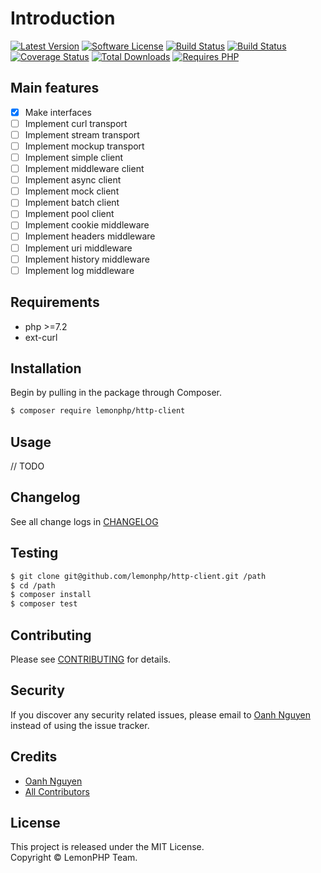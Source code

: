 # Introduction

[![Latest Version](https://img.shields.io/packagist/v/lemonphp/http-client.svg)](https://packagist.org/packages/lemonphp/http-client)
[![Software License](https://img.shields.io/github/license/lemonphp/http-client.svg)](LICENSE.md)
[![Build Status](https://img.shields.io/travis/lemonphp/http-client/master.svg)](https://travis-ci.org/lemonphp/http-client)
[![Build Status](https://github.com/lemonphp/http-client/workflows/CI/badge.svg)](https://github.com/lemonphp/http-client/actions)
[![Coverage Status](https://img.shields.io/coveralls/github/lemonphp/http-client/master.svg)](https://coveralls.io/github/lemonphp/http-client?branch=master)
[![Total Downloads](https://img.shields.io/packagist/dt/lemonphp/http-client.svg)](https://packagist.org/packages/lemonphp/http-client)
[![Requires PHP](https://img.shields.io/travis/php-v/lemonphp/http-client.svg)](https://travis-ci.org/lemonphp/http-client)


## Main features

- [x] Make interfaces
- [ ] Implement curl transport
- [ ] Implement stream transport
- [ ] Implement mockup transport
- [ ] Implement simple client
- [ ] Implement middleware client
- [ ] Implement async client
- [ ] Implement mock client
- [ ] Implement batch client
- [ ] Implement pool client
- [ ] Implement cookie middleware
- [ ] Implement headers middleware
- [ ] Implement uri middleware
- [ ] Implement history middleware
- [ ] Implement log middleware

## Requirements

* php >=7.2
* ext-curl

## Installation

Begin by pulling in the package through Composer.

```bash
$ composer require lemonphp/http-client
```

## Usage

// TODO

## Changelog

See all change logs in [CHANGELOG](CHANGELOG.md)

## Testing

```bash
$ git clone git@github.com/lemonphp/http-client.git /path
$ cd /path
$ composer install
$ composer test
```

## Contributing

Please see [CONTRIBUTING](CONTRIBUTING.md) for details.

## Security

If you discover any security related issues, please email to [Oanh Nguyen](mailto:oanhnn.bk@gmail.com) instead of 
using the issue tracker.

## Credits

- [Oanh Nguyen](https://github.com/oanhnn)
- [All Contributors](../../contributors)

## License

This project is released under the MIT License.   
Copyright © LemonPHP Team.
